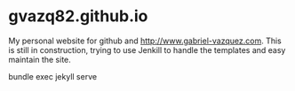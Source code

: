 # gvazq82.github.io

My personal website for github and http://www.gabriel-vazquez.com. 
This is still in construction, trying to use Jenkill to handle the templates and easy maintain the site.

bundle exec jekyll serve
